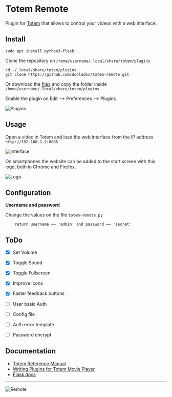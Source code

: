 # Totem Remote

Plugin for [Totem](https://wiki.gnome.org/Apps/Videos) that allows to control your videos with a web interface.


## Install

	sudo apt install python3-flask

Clone the repository on `/home/username/.local/share/totem/plugins`

	cd ~/.local/share/totem/plugins
    git clone https://github.com/dobladov/totem-remote.git

Or download the [files](https://github.com/dobladov/totem-remote/archive/master.zip) and copy the folder inside `/home/username/.local/share/totem/plugins`

Enable the plugin on Edit --> Preferences --> Plugins

![Plugins](https://my.mixtape.moe/ecwvur.png)

## Usage

Open a video in Totem and load the web interface from the IP address `http://192.168.1.2:8085`

![Interface](https://my.mixtape.moe/wdvdjb.png)

On smartphones the website can be added to the start screen with this logo, both in Chrome and Firefox.

![Logo](https://my.mixtape.moe/ikaflp.png)


## Configuration

**Username and password**

Change the values on the file `totem-remote.py`

        return username == 'admin' and password == 'secret'


## ToDo

- [x] Set Volume
- [x] Toggle Sound
- [x] Toggle Fullscreen
- [x] Improve Icons
- [x] Faster feedback buttons
- [ ] User basic Auth
- [ ] Config file
- [ ] Auth error template
- [ ] Password encrypt 


## Documentation

+ [Totem Reference Manual](https://developer.gnome.org/totem/stable/)
+ [Writing Plugins for Totem Movie Player](http://asanka-abeyweera.blogspot.com.es/2012/03/writing-plugins-for-totem-movie-player.html)
+ [Flask docs](http://flask.pocoo.org/docs/0.10/)

---

![Remote](https://my.mixtape.moe/gpqwxi.gif)
